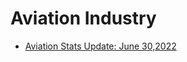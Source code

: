 # Aviation Industry

* [Aviation Stats Update: June 30,2022](https://blog.flightaware.com/aviation-stats-update-06-30-22)
